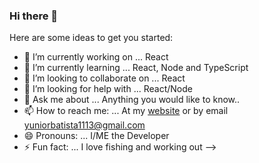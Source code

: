 ### Hi there 👋

Here are some ideas to get you started:

- 🔭 I’m currently working on ... React
- 🌱 I’m currently learning ... React, Node and TypeScript
- 👯 I’m looking to collaborate on ... React
- 🤔 I’m looking for help with ... React/Node
- 💬 Ask me about ... Anything you would like to know..
- 📫 How to reach me: ... At my [website](https://yuniorbatista.com) or by email yuniorbatista1113@gmail.com
- 😄 Pronouns: ... I/ME the Developer
- ⚡ Fun fact: ... I love fishing and working out
-->
